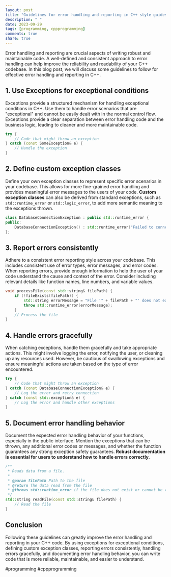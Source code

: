```yaml
---
layout: post
title: "Guidelines for error handling and reporting in C++ style guides."
description: " "
date: 2023-09-29
tags: [programming, cppprogramming]
comments: true
share: true
---
```


Error handling and reporting are crucial aspects of writing robust and maintainable code. A well-defined and consistent approach to error handling can help improve the reliability and readability of your C++ codebase. In this blog post, we will discuss some guidelines to follow for effective error handling and reporting in C++.

## 1. Use Exceptions for exceptional conditions

Exceptions provide a structured mechanism for handling exceptional conditions in C++. Use them to handle error scenarios that are "exceptional" and cannot be easily dealt with in the normal control flow. Exceptions provide a clear separation between error handling code and the business logic, leading to cleaner and more maintainable code.

```cpp
try {
    // Code that might throw an exception
} catch (const SomeException& e) {
    // Handle the exception
}
```

## 2. Define custom exception classes

Define your own exception classes to represent specific error scenarios in your codebase. This allows for more fine-grained error handling and provides meaningful error messages to the users of your code. **Custom exception classes** can also be derived from standard exceptions, such as `std::runtime_error` or `std::logic_error`, to add more semantic meaning to the exceptions thrown.

```cpp
class DatabaseConnectionException : public std::runtime_error {
public:
    DatabaseConnectionException() : std::runtime_error("Failed to connect to the database") {}
};
```

## 3. Report errors consistently

Adhere to a consistent error reporting style across your codebase. This includes consistent use of error types, error messages, and error codes. When reporting errors, provide enough information to help the user of your code understand the cause and context of the error. Consider including relevant details like function names, line numbers, and variable values.

```cpp
void processFile(const std::string& filePath) {
    if (!fileExists(filePath)) {
        std::string errorMessage = "File '" + filePath + "' does not exist";
        throw std::runtime_error(errorMessage);
    }
    // Process the file
}
```

## 4. Handle errors gracefully

When catching exceptions, handle them gracefully and take appropriate actions. This might involve logging the error, notifying the user, or cleaning up any resources used. However, be cautious of swallowing exceptions and ensure meaningful actions are taken based on the type of error encountered.

```cpp
try {
    // Code that might throw an exception
} catch (const DatabaseConnectionException& e) {
    // Log the error and retry connection
} catch (const std::exception& e) {
    // Log the error and handle other exceptions
}
```

## 5. Document error handling behavior

Document the expected error handling behavior of your functions, especially in the public interface. Mention the exceptions that can be thrown, any additional error codes or messages, and whether the function guarantees any strong exception safety guarantees. **Robust documentation is essential for users to understand how to handle errors correctly**.

```cpp
/**
 * Reads data from a file.
 *
 * @param filePath Path to the file
 * @return The data read from the file
 * @throws std::runtime_error if the file does not exist or cannot be read
 */
std::string readFile(const std::string& filePath) {
    // Read the file
}
```

## Conclusion

Following these guidelines can greatly improve the error handling and reporting in your C++ code. By using exceptions for exceptional conditions, defining custom exception classes, reporting errors consistently, handling errors gracefully, and documenting error handling behavior, you can write code that is more reliable, maintainable, and easier to understand.

#programming #cppprogramming